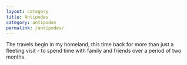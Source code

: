 ```yaml
---
layout: category
title: Antipodes
category: antipodes
permalink: /antipodes/
---
```

The travels begin in my homeland, this time back for more than just a fleeting visit - to spend time with family and friends over a period of two months. 
